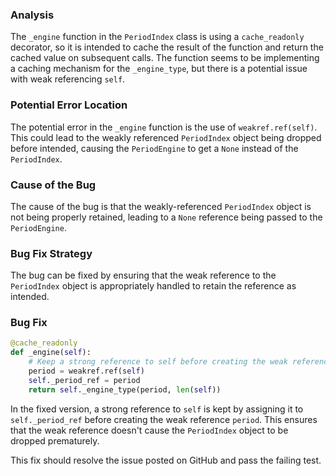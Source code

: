 ### Analysis
The `_engine` function in the `PeriodIndex` class is using a `cache_readonly` decorator, so it is intended to cache the result of the function and return the cached value on subsequent calls. The function seems to be implementing a caching mechanism for the `_engine_type`, but there is a potential issue with weak referencing `self`.

### Potential Error Location
The potential error in the `_engine` function is the use of `weakref.ref(self)`. This could lead to the weakly referenced `PeriodIndex` object being dropped before intended, causing the `PeriodEngine` to get a `None` instead of the `PeriodIndex`.

### Cause of the Bug
The cause of the bug is that the weakly-referenced `PeriodIndex` object is not being properly retained, leading to a `None` reference being passed to the `PeriodEngine`.

### Bug Fix Strategy
The bug can be fixed by ensuring that the weak reference to the `PeriodIndex` object is appropriately handled to retain the reference as intended.

### Bug Fix
```python
@cache_readonly
def _engine(self):
    # Keep a strong reference to self before creating the weak reference
    period = weakref.ref(self)
    self._period_ref = period
    return self._engine_type(period, len(self))
```

In the fixed version, a strong reference to `self` is kept by assigning it to `self._period_ref` before creating the weak reference `period`. This ensures that the weak reference doesn't cause the `PeriodIndex` object to be dropped prematurely.

This fix should resolve the issue posted on GitHub and pass the failing test.